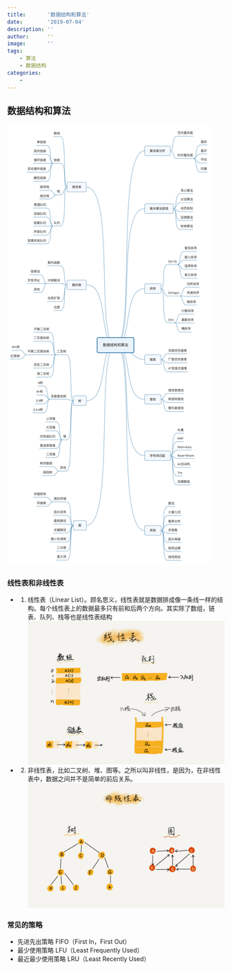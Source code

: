 ```yaml
---
title:       '数据结构和算法'
date:        '2019-07-04'
description: ''
author:      ''
image:       ''
tags:
    - 算法
    - 数据结构
categories:
    - 
---
```


<!--more-->

## 数据结构和算法

![](https://raw.githubusercontent.com/wmszhe/pichub/master/imgs/913e0ababe43a2d57267df5c5f0832a7.jpg)

### 线性表和非线性表
- 1. 线性表（Linear List）。顾名思义，线性表就是数据排成像一条线一样的结构。每个线性表上的数据最多只有前和后两个方向。其实除了数组，链表、队列、栈等也是线性表结构
    ![](https://raw.githubusercontent.com/wmszhe/pichub/master/imgs/b6b71ec46935130dff5c4b62cf273477.jpg)
- 2. 非线性表，比如二叉树、堆、图等。之所以叫非线性，是因为，在非线性表中，数据之间并不是简单的前后关系。
    ![](https://raw.githubusercontent.com/wmszhe/pichub/master/imgs/6ebf42641b5f98f912d36f6bf86f6569.jpg)

### 常见的策略

- 先进先出策略 FIFO（First In，First Out）
- 最少使用策略 LFU（Least Frequently Used）
- 最近最少使用策略 LRU（Least Recently Used）